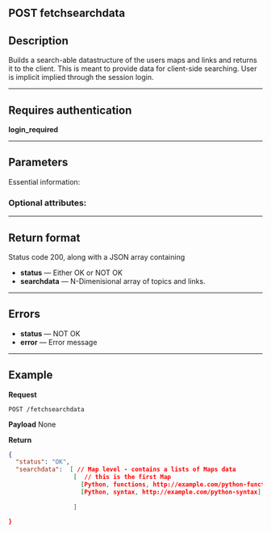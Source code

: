 ## POST fetchsearchdata

## Description
Builds a search-able datastructure of the users maps and links and returns it to the client.
This is meant to provide data for client-side searching. User is implicit implied through the
session login.

***

## Requires authentication
**login_required**

***

## Parameters
Essential information:


### Optional attributes:

***

## Return format
Status code 200, along with a JSON array containing 
- **status** — Either OK or NOT OK
- **searchdata** — N-Dimenisional array of topics and links.

***

## Errors
- **status** — NOT OK
- **error** — Error message

***

## Example
**Request**

    POST /fetchsearchdata

**Payload**
None


**Return**
``` json
{
  "status": "OK",
  "searchdata":  [ // Map level - contains a lists of Maps data
                  [  // this is the first Map
                    [Python, functions, http://example.com/python-functions],
                    [Python, syntax, http://example.com/python-syntax],
                    
                  ]
                  
}
```

